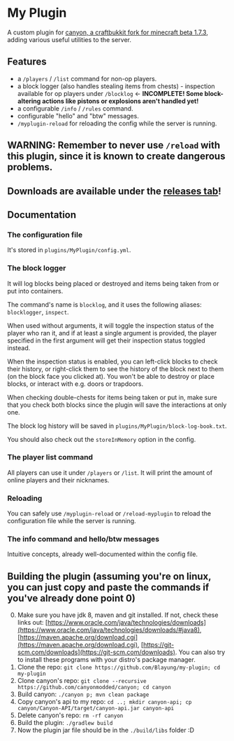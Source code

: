 # My Plugin
A custom plugin for [canyon, a craftbukkit fork for minecraft beta 1.7.3](https://github.com/canyonmodded/canyon), adding various useful utilities to the server.

## Features
- a `/players` / `/list` command for non-op players.
- a block logger (also handles stealing items from chests) - inspection available for op players under `/blocklog` <- **INCOMPLETE! Some block-altering actions like pistons or explosions aren't handled yet!**
- a configurable `/info` / `/rules` command.
- configurable "hello" and "btw" messages.
- `/myplugin-reload` for reloading the config while the server is running.

## WARNING: Remember to never use `/reload` with this plugin, since it is known to create dangerous problems.
## Downloads are available under the [releases tab](https://github.com/Blayung/my-plugin/releases)!

## Documentation
### The configuration file
It's stored in `plugins/MyPlugin/config.yml`.

### The block logger
It will log blocks being placed or destroyed and items being taken from or put into containers.  
  
The command's name is `blocklog`, and it uses the following aliases: `blocklogger`, `inspect`.  
  
When used without arguments, it will toggle the inspection status of the player who ran it, and if at least a single argument is provided, the player specified in the first argument will get their inspection status toggled instead.  
  
When the inspection status is enabled, you can left-click blocks to check their history, or right-click them to see the history of the block next to them (on the block face you clicked at). You won't be able to destroy or place blocks, or interact with e.g. doors or trapdoors.  
  
When checking double-chests for items being taken or put in, make sure that you check both blocks since the plugin will save the interactions at only one.  
  
The block log history will be saved in `plugins/MyPlugin/block-log-book.txt`.  
  
You should also check out the `storeInMemory` option in the config.

### The player list command
All players can use it under `/players` or `/list`. It will print the amount of online players and their nicknames.

### Reloading
You can safely use `/myplugin-reload` or `/reload-myplugin` to reload the configuration file while the server is running.

### The info command and hello/btw messages
Intuitive concepts, already well-documented within the config file.

## Building the plugin (assuming you're on linux, you can just copy and paste the commands if you've already done point 0)
0. Make sure you have jdk 8, maven and git installed. If not, check these links out: [https://www.oracle.com/java/technologies/downloads](https://www.oracle.com/java/technologies/downloads/#java8), [https://maven.apache.org/download.cgi](https://maven.apache.org/download.cgi), [https://git-scm.com/downloads](https://git-scm.com/downloads). You can also try to install these programs with your distro's package manager.
1. Clone the repo: `git clone https://github.com/Blayung/my-plugin; cd my-plugin`
2. Clone canyon's repo: `git clone --recursive https://github.com/canyonmodded/canyon; cd canyon`
4. Build canyon: `./canyon p; mvn clean package`
5. Copy canyon's api to my repo: `cd ..; mkdir canyon-api; cp canyon/Canyon-API/target/canyon-api.jar canyon-api`
6. Delete canyon's repo: `rm -rf canyon`
4. Build the plugin: `./gradlew build`
5. Now the plugin jar file should be in the `./build/libs` folder :D
